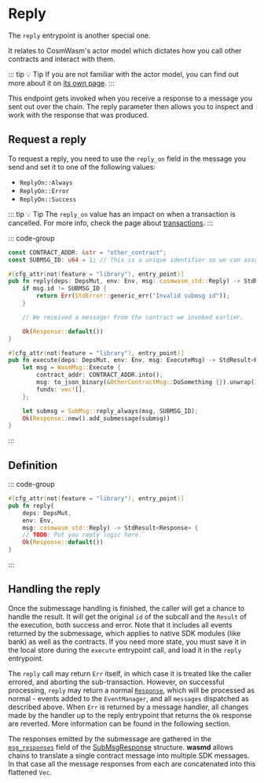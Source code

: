 [its own page]: ../architecture/actor-model
[transactions]: ../architecture/transactions

# Reply

The `reply` entrypoint is another special one.

It relates to CosmWasm's actor model which dictates how you call other contracts and interact with them.

::: tip :bulb: Tip
If you are not familiar with the actor model, you can find out more about it on [its own page].
:::

This endpoint gets invoked when you receive a response to a message you sent out over the chain.
The reply parameter then allows you to inspect and work with the response that was produced.

## Request a reply

To request a reply, you need to use the `reply_on` field in the message you send and set it to one
of the following values:

- `ReplyOn::Always`
- `ReplyOn::Error`
- `ReplyOn::Success`

::: tip :bulb: Tip
The `reply_on` value has an impact on when a transaction is cancelled.
For more info, check the page about [transactions].
:::

::: code-group

```Rust [contract.rs]
const CONTRACT_ADDR: &str = "other_contract";
const SUBMSG_ID: u64 = 1; // This is a unique identifier so we can associate a reply with a specific submessage. It can be any numeric value.

#[cfg_attr(not(feature = "library"), entry_point)]
pub fn reply(deps: DepsMut, env: Env, msg: cosmwasm_std::Reply) -> StdResult<Response> {
    if msg.id != SUBMSG_ID {
        return Err(StdError::generic_err("Invalid submsg id"));
    }

    // We received a message! From the contract we invoked earlier.

    Ok(Response::default())
}

#[cfg_attr(not(feature = "library"), entry_point)]
pub fn execute(deps: DepsMut, env: Env, msg: ExecuteMsg) -> StdResult<Response> {
    let msg = WasmMsg::Execute {
        contract_addr: CONTRACT_ADDR.into(),
        msg: to_json_binary(&OtherContractMsg::DoSomething {}).unwrap(),
        funds: vec![],
    };

    let submsg = SubMsg::reply_always(msg, SUBMSG_ID);
    Ok(Response::new().add_submessage(submsg))
}
```

:::

## Definition

::: code-group

```Rust [contract.rs]
#[cfg_attr(not(feature = "library"), entry_point)]
pub fn reply(
    deps: DepsMut, 
    env: Env, 
    msg: cosmwasm_std::Reply) -> StdResult<Response> {
    // TODO: Put you reply logic here.
    Ok(Response::default())
}
```

:::

## Handling the reply

Once the submessage handling is finished, the caller will get a chance to handle the result.
It will get the original `id` of the subcall and the `Result` of the execution, both success and error.
Note that it includes all events returned by the submessage, which applies to native SDK modules
(like bank) as well as the contracts. If you need more state, you must save it in the local store during
the `execute` entrypoint call, and load it in the `reply` entrypoint.

The `reply` call may return `Err` itself, in which case it is treated like the caller errored,
and aborting the sub-transaction. However, on successful processing, `reply` may return a normal
[`Response`](https://docs.rs/cosmwasm-std/latest/cosmwasm_std/struct.Response.html), which will be
processed as normal - events added to the `EventManager`, and all `messages` dispatched as described above.
When `Err` is returned by a message handler, all changes made by the handler up to the reply
entrypoint that returns the `Ok` response are reverted. More information can be found in the following section.

The responses emitted by the submessage are gathered in the
[`msg_responses`](https://docs.rs/cosmwasm-std/latest/cosmwasm_std/struct.SubMsgResponse.html#structfield.msg_responses)
field of the [SubMsgResponse](https://docs.rs/cosmwasm-std/latest/cosmwasm_std/struct.SubMsgResponse.html) structure.
**wasmd** allows chains to translate a single contract message into multiple SDK messages.
In that case all the message responses from each are concatenated into this flattened `Vec`.
